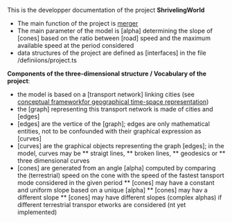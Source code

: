 This is the developper documentation of the project __ShrivelingWorld__
* The main function of the project is [merger](/classes/_bigboard_merger_.merger.html)
* The main parameter of the model is [alpha] determining the slope of [cones] based on the ratio between [road] speed and the maximum available speed at the period considered
* data structures of the project are defined as [interfaces] in the file /definiions/project.ts

__Components of the three-dimensional structure / Vocabulary of the project__:
* the model is based on a [transport network] linking cities (see [conceptual frameworkfor geographical time-space representation](https://timespace.hypotheses.org/184))
* the [graph] representing this transport network is made of cities and [edges]
* [edges] are the vertice of the [graph]; edges are only mathematical entities, not to be confounded with their graphical expression as [curves]
* [curves] are the graphical objects representing the graph [edges]; in the model, curves may be
** straigt lines,
** broken lines,
** geodesics or
** three dimensional curves
* [cones] are generated from an angle [alpha] computed by comparing the (terrestrial) speed on the cone with the speed of the fastest tansport mode considered in the given period
** [cones] may have a constant and uniform slope based on a unique [alpha]
** [cones] may hav a different slope
** [cones] may have different slopes (complex alphas) if different terrestrial transpor etworks are considered (nt yet  implemented)